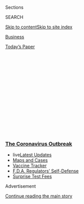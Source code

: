 <div id="app">

<div>

<div>

<div>

<div class="NYTAppHideMasthead css-1q2w90k e1suatyy0">

<div class="section css-ui9rw0 e1suatyy2">

<div class="css-eph4ug er09x8g0">

<div class="css-6n7j50">

</div>

<span class="css-1dv1kvn">Sections</span>

<div class="css-10488qs">

<span class="css-1dv1kvn">SEARCH</span>

</div>

[Skip to content](#site-content)[Skip to site
index](#site-index)

</div>

<div id="masthead-section-label" class="css-1wr3we4 eaxe0e00">

[Business](https://www.nytimes3xbfgragh.onion/section/business)

</div>

<div class="css-10698na e1huz5gh0">

</div>

</div>

<div id="masthead-bar-one" class="section hasLinks css-15hmgas e1csuq9d3">

<div class="css-uqyvli e1csuq9d0">

</div>

<div class="css-1uqjmks e1csuq9d1">

</div>

<div class="css-9e9ivx">

[](https://myaccount.nytimes3xbfgragh.onion/auth/login?response_type=cookie&client_id=vi)

</div>

<div class="css-1bvtpon e1csuq9d2">

[Today’s
Paper](https://www.nytimes3xbfgragh.onion/section/todayspaper)

</div>

</div>

</div>

</div>

<div data-aria-hidden="false">

<div id="site-content" data-role="main">

<div>

<div class="css-1aor85t" style="opacity:0.000000001;z-index:-1;visibility:hidden">

<div class="css-1hqnpie">

<div class="css-epjblv">

<span class="css-17xtcya">[Business](/section/business)</span><span class="css-x15j1o">|</span><span class="css-fwqvlz">The
Death of the Department Store: ‘Very Few Are Likely to
Survive’</span>

</div>

<div class="css-k008qs">

<div class="css-1iwv8en">

<span class="css-18z7m18"></span>

<div>

</div>

</div>

<span class="css-1n6z4y">https://nyti.ms/2VOu6JI</span>

<div class="css-1705lsu">

<div class="css-4xjgmj">

<div class="css-4skfbu" data-role="toolbar" data-aria-label="Social Media Share buttons, Save button, and Comments Panel with current comment count" data-testid="share-tools">

  - 
  - 
  - 
  - 
    
    <div class="css-6n7j50">
    
    </div>

  - 
  - 

</div>

</div>

</div>

</div>

</div>

</div>

<div class="css-13pd83m">

<div class="css-l9svim">

### [<span class="css-pa1jbp"><span class="css-1rxm0ex">The Coronavirus</span><span class="css-1rxm0ex"> Outbreak</span></span>](https://www.nytimes3xbfgragh.onion/news-event/coronavirus?name=styln-coronavirus-markets&region=TOP_BANNER&block=storyline_menu_recirc&action=click&pgtype=Article&impression_id=9c9471d0-f4ba-11ea-ac49-a90bab9687ed&variant=undefined)

  - <span class="css-1qkutce"><span class="css-12clwdu">live</span>[Latest
    Updates](https://www.nytimes3xbfgragh.onion/2020/09/11/world/covid-19-coronavirus.html?name=styln-coronavirus-markets&region=TOP_BANNER&block=storyline_menu_recirc&action=click&pgtype=Article&impression_id=9c9471d1-f4ba-11ea-ac49-a90bab9687ed&variant=undefined)</span>
  - <span class="css-1qkutce">[Maps and
    Cases](https://www.nytimes3xbfgragh.onion/interactive/2020/us/coronavirus-us-cases.html?name=styln-coronavirus-markets&region=TOP_BANNER&block=storyline_menu_recirc&action=click&pgtype=Article&impression_id=9c9471d2-f4ba-11ea-ac49-a90bab9687ed&variant=undefined)</span>
  - <span class="css-1qkutce">[Vaccine
    Tracker](https://www.nytimes3xbfgragh.onion/interactive/2020/science/coronavirus-vaccine-tracker.html?name=styln-coronavirus-markets&region=TOP_BANNER&block=storyline_menu_recirc&action=click&pgtype=Article&impression_id=9c9471d3-f4ba-11ea-ac49-a90bab9687ed&variant=undefined)</span>
  - <span class="css-1qkutce">[F.D.A. Regulators’
    Self-Defense](https://www.nytimes3xbfgragh.onion/2020/09/10/us/politics/fda-coronavirus-vaccine.html?name=styln-coronavirus-markets&region=TOP_BANNER&block=storyline_menu_recirc&action=click&pgtype=Article&impression_id=9c9498e0-f4ba-11ea-ac49-a90bab9687ed&variant=undefined)</span>
  - <span class="css-1qkutce">[Surprise Test
    Fees](https://www.nytimes3xbfgragh.onion/2020/09/09/upshot/coronavirus-surprise-test-fees.html?name=styln-coronavirus-markets&region=TOP_BANNER&block=storyline_menu_recirc&action=click&pgtype=Article&impression_id=9c9498e1-f4ba-11ea-ac49-a90bab9687ed&variant=undefined)</span>

</div>

</div>

<div id="top-wrapper" class="css-1sy8kpn">

<div id="top-slug" class="css-l9onyx">

Advertisement

</div>

[Continue reading the main
story](#after-top)

<div class="ad top-wrapper" style="text-align:center;height:100%;display:block;min-height:250px">

<div id="top" class="place-ad" data-position="top" data-size-key="top">

</div>

</div>

<div id="after-top">

</div>

</div>

<div>

<div id="sponsor-wrapper" class="css-1hyfx7x">

<div id="sponsor-slug" class="css-19vbshk">

Supported by

</div>

[Continue reading the main
story](#after-sponsor)

<div id="sponsor" class="ad sponsor-wrapper" style="text-align:center;height:100%;display:block">

</div>

<div id="after-sponsor">

</div>

</div>

<div class="css-186x18t">

</div>

<div class="css-1vkm6nb ehdk2mb0">

# The Death of the Department Store: ‘Very Few Are Likely to Survive’

</div>

Shuttered flagships. Empty malls. Canceled orders. Risks of bankruptcy.
The coronavirus has hit the behemoths of the retail
world.

<div class="css-79elbk" data-testid="photoviewer-wrapper">

<div class="css-z3e15g" data-testid="photoviewer-wrapper-hidden">

</div>

<div class="css-1a48zt4 ehw59r15" data-testid="photoviewer-children">

![<span class="css-cnj6d5 e1z0qqy90" itemprop="copyrightHolder"><span class="css-1ly73wi e1tej78p0">Credit...</span><span><span>Andrew
Sondern/The New York
Times</span></span></span>](https://static01.graylady3jvrrxbe.onion/images/2020/04/16/business/16virus-deptstores/12MACYS-illo-articleLarge.jpg?quality=75&auto=webp&disable=upscale)

</div>

</div>

<div class="css-18e8msd">

<div class="css-pdw9fk epjyd6m0">

<div class="css-1txwxcy ey68jwv0" data-aria-hidden="true">

[![Sapna
Maheshwari](https://static01.graylady3jvrrxbe.onion/images/2018/02/20/multimedia/author-sapna-maheshwari/author-sapna-maheshwari-thumbLarge.jpg
"Sapna Maheshwari")](https://www.nytimes3xbfgragh.onion/by/sapna-maheshwari)[![Vanessa
Friedman](https://static01.graylady3jvrrxbe.onion/images/2018/06/12/multimedia/vanessa-friedman/vanessa-friedman-thumbLarge.png
"Vanessa Friedman")](https://www.nytimes3xbfgragh.onion/by/vanessa-friedman)

</div>

<div class="css-1baulvz">

By [<span class="css-1baulvz" itemprop="name">Sapna
Maheshwari</span>](https://www.nytimes3xbfgragh.onion/by/sapna-maheshwari)
and [<span class="css-1baulvz last-byline" itemprop="name">Vanessa
Friedman</span>](https://www.nytimes3xbfgragh.onion/by/vanessa-friedman)

</div>

</div>

  - 
    
    <div class="css-ld3wwf e16638kd2">
    
    Published April 21, 2020Updated May 7,
    2020
    
    </div>

  - 
    
    <div class="css-4xjgmj">
    
    <div class="css-pvvomx" data-role="toolbar" data-aria-label="Social Media Share buttons, Save button, and Comments Panel with current comment count" data-testid="share-tools">
    
      - 
      - 
      - 
      - 
        
        <div class="css-6n7j50">
        
        </div>
    
      - 
      - 
    
    </div>
    
    </div>

</div>

</div>

<div class="section meteredContent css-1r7ky0e" name="articleBody" itemprop="articleBody">

<div class="css-1fanzo5 StoryBodyCompanionColumn">

<div class="css-53u6y8">

American [department
stores](https://www.nytimes3xbfgragh.onion/2019/04/12/business/retail-store-closings.html?searchResultPosition=8),
once all-powerful shopping meccas that anchored malls and Main Streets
across the country, have been dealt blow after blow in the past decade.
J.C. Penney and Sears were upended by hedge funds. Macy’s has been
closing stores and cutting corporate staff. [Barneys New
York](https://www.nytimes3xbfgragh.onion/2019/11/01/business/barneys-bankruptcy-authentic-brands.html)
filed for bankruptcy last year.

</div>

</div>

<div>

</div>

<div class="css-1fanzo5 StoryBodyCompanionColumn">

<div class="css-53u6y8">

But nothing compares to the shock the [weakened
industry](https://www.nytimes3xbfgragh.onion/2020/03/30/business/coronavirus-retail-furloughs-macys.html?searchResultPosition=1)
has taken from the coronavirus pandemic. The sales of clothing and
accessories fell by [more than
half](https://www.nytimes3xbfgragh.onion/2020/04/15/business/economy/coronavirus-retail-sales.html?searchResultPosition=1)
in March, a trend that is expected to only get worse in April. The
entire executive team at Lord & Taylor was let go this month.
[Nordstrom](https://www.nytimes3xbfgragh.onion/2020/05/14/business/coronavirus-retail-bankruptcies-private-equity.html)
has canceled orders and put off paying its vendors. The Neiman Marcus
Group, the most glittering of the American department store chains, is
expected to declare bankruptcy in the coming days, the first major
retailer felled during the current crisis.

It is not likely to be the last.

“The department stores, which have been failing slowly for a very long
time, really don’t get over this,” said Mark A. Cohen, the director of
retail studies at Columbia University’s Business School. “The genre is
toast, and looking at the other side of this, there are very few who are
likely to survive.”

</div>

</div>

<div class="css-1fanzo5 StoryBodyCompanionColumn">

<div class="css-53u6y8">

At a time when retailers should be putting in orders for the
all-important holiday shopping season, stores are furloughing tens of
thousands of corporate and store employees, hoarding cash and
desperately planning how to survive this crisis. The specter of mass
default is being discussed not just behind closed doors but in analysts’
future models. Whether or not that happens, no one doubts that the
upheaval caused by the pandemic will permanently alter both the retail
landscape and the relationships of brands with the stores that sell
them.

At the very least, there is expected to be an enormous reduction in the
number of stores in each chain, which once sprawled across the American
continent like a pack of many-headed hydras.

Department store chains account for about 30 percent of the total mall
square footage in the United States, with 10 percent of that coming from
Sears and J.C. Penney, according to a January report from Green Street
Advisors, a real estate research firm. Even before the pandemic, the
firm expected about half of mall-based department stores to close in the
next five years.

Even as they have worked to transform themselves for e-commerce with
apps, websites and in-store exchanges, the outbreak has laid bare how
dependent the department stores have remained on their physical
outposts. [Macy’s
said](https://www.macysinc.com/news-media/press-releases/detail/1618/macys-inc-provides-business-update-in-response-to)
on March 30 that after closing its stores for nearly two weeks, it had
lost the majority of its sales.

</div>

</div>

<div class="css-1fanzo5 StoryBodyCompanionColumn">

<div class="css-53u6y8">

The Commerce Department’s [retail sales
report](https://www.nytimes3xbfgragh.onion/2020/04/15/business/economy/coronavirus-retail-sales.html)
for March, released last week, was disastrous. Overall retail sales
numbers for this month are expected to be even worse, given that some
stores were open for at least part of March.

</div>

</div>

<div class="css-79elbk" data-testid="photoviewer-wrapper">

<div class="css-z3e15g" data-testid="photoviewer-wrapper-hidden">

</div>

<div class="css-1a48zt4 ehw59r15" data-testid="photoviewer-children">

![<span class="css-16f3y1r e13ogyst0" data-aria-hidden="true">Neiman
Marcus has stopped accepting new
merchandise.</span><span class="css-cnj6d5 e1z0qqy90" itemprop="copyrightHolder"><span class="css-1ly73wi e1tej78p0">Credit...</span><span>Karsten
Moran for The New York
Times</span></span>](https://static01.graylady3jvrrxbe.onion/images/2020/04/16/business/00virus-deptstores-1/00virus-deptstores-1-articleLarge-v3.jpg?quality=75&auto=webp&disable=upscale)

</div>

</div>

<div class="css-1fanzo5 StoryBodyCompanionColumn">

<div class="css-53u6y8">

Retailers have begun taking extreme measures to try to survive. Le Tote,
a subscription clothing company that [acquired Lord & Taylor last year
from Hudson’s
Bay,](https://www.nytimes3xbfgragh.onion/2019/08/28/business/lord-taylor-sold-le-tote.html)
said in a memo on April 2 that the chain’s entire executive team,
including the chief executive, would be let go immediately. It also
suspended payments of goods to vendors for at least 90 days, citing
“immense pressure on our liquidity
position.”

<div id="NYT_MAIN_CONTENT_1_REGION" class="css-9tf9ac">

<div>

<div id="styln-covid-updates-markets" class="section interactive-content interactive-size-medium css-1ftcdic">

<div class="css-17ih8de interactive-body">

<div id="styln-briefing-block">

<div class="briefing-block-header-section">

# [Latest Updates: The Coronavirus Outbreak and the Economy](https://www.nytimes3xbfgragh.onion/live/2020/09/11/business/stock-market-today-coronavirus?action=click&pgtype=Article&state=default&region=MAIN_CONTENT_1&context=storylines_live_updates)

</div>

<div class="briefing-block-lb-items">

<div class="briefing-block-update-time">

[9h
ago](https://www.nytimes3xbfgragh.onion/live/2020/09/11/business/stock-market-today-coronavirus?action=click&pgtype=Article&state=default&region=MAIN_CONTENT_1&context=storylines_live_updates#the-nyse-may-move-its-data-center-out-of-new-jersey-in-response-to-a-proposed-tax)

</div>

<div>

[The N.Y.S.E. may move its data center out of New Jersey in response to
a proposed
tax.](https://www.nytimes3xbfgragh.onion/live/2020/09/11/business/stock-market-today-coronavirus?action=click&pgtype=Article&state=default&region=MAIN_CONTENT_1&context=storylines_live_updates#the-nyse-may-move-its-data-center-out-of-new-jersey-in-response-to-a-proposed-tax)

</div>

<div class="briefing-block-update-time">

[12h
ago](https://www.nytimes3xbfgragh.onion/live/2020/09/11/business/stock-market-today-coronavirus?action=click&pgtype=Article&state=default&region=MAIN_CONTENT_1&context=storylines_live_updates#the-federal-budget-deficit-hit-3-trillion-as-of-august)

</div>

<div>

[The federal budget deficit hit $3 trillion as of
August.](https://www.nytimes3xbfgragh.onion/live/2020/09/11/business/stock-market-today-coronavirus?action=click&pgtype=Article&state=default&region=MAIN_CONTENT_1&context=storylines_live_updates#the-federal-budget-deficit-hit-3-trillion-as-of-august)

</div>

<div class="briefing-block-update-time">

[12h
ago](https://www.nytimes3xbfgragh.onion/live/2020/09/11/business/stock-market-today-coronavirus?action=click&pgtype=Article&state=default&region=MAIN_CONTENT_1&context=storylines_live_updates#warner-bros-pushes-the-release-of-wonder-woman-1984-to-christmas)

</div>

<div>

[Warner Bros. pushes the release of ‘Wonder Woman 1984’ to
Christmas.](https://www.nytimes3xbfgragh.onion/live/2020/09/11/business/stock-market-today-coronavirus?action=click&pgtype=Article&state=default&region=MAIN_CONTENT_1&context=storylines_live_updates#warner-bros-pushes-the-release-of-wonder-woman-1984-to-christmas)

</div>

</div>

<div class="briefing-block-footer">

<div class="briefing-block-footer-meta">

[See more
updates](https://www.nytimes3xbfgragh.onion/live/2020/09/11/business/stock-market-today-coronavirus?action=click&pgtype=Article&state=default&region=MAIN_CONTENT_1&context=storylines_live_updates)

</div>

<div class="briefing-block-briefinglinks">

<span>More live coverage:</span>
[Global](https://www.nytimes3xbfgragh.onion/2020/09/11/world/covid-19-coronavirus.html?action=click&pgtype=Article&state=default&region=MAIN_CONTENT_1&context=storylines_live_updates)

</div>

</div>

</div>

</div>

</div>

</div>

</div>

Macy’s, which also owns Bloomingdale’s, extended payment for goods and
services to 120 days from 60 days and, according to
[Reuters](https://www.reuters.com/article/us-macy-s-lazard-exclusive/exclusive-macys-taps-lazard-to-bolster-finances-as-coronavirus-saps-sales-sources-idUSKCN21T0V7?campaign_id=4&emc=edit_dk_20200413&instance_id=17600&nl=dealbook&regi_id=85191350&segment_id=24954&te=1&user_id=81e072bc836b948b7626c901a9b9bda3),
has hired bankers from Lazard to explore new financing. Jeff Gennette,
the chief executive, is forgoing any compensation for the duration of
the crisis. The company was dropped from the S\&P 500 last month based
on its valuation.

J.C. Penney has hired Lazard, the law firm Kirkland & Ellis and the
consultancy AlixPartners to explore restructuring options, according to
two people familiar with the matter, and confirmed that it skipped an
interest payment on its debt last week. It is expected to make a
decision on what to do, including potentially filing for bankruptcy,
within a few weeks, one of the people said.

But none of them were in as immediate dire straits as Neiman Marcus,
which has both an enormous debt burden — about $4.8 billion, thanks in
part to a leveraged buyout in 2013 by the owners Ares Management and the
Canada Pension Plan Investment Board — and a raft of expensive rents in
the most high-profile shopping destinations, signed during boom times.

In late March, Neiman stopped accepting new merchandise and furloughed a
large portion of its approximately 14,000 employees as the rumors of
bankruptcy began to swirl. Its chief executive, Geoffroy van Raemdonck,
announced that he was waiving his salary for April. The brand denied to
vendors and its own employees at its sister brand Bergdorf Goodman that
it was engaging advisers to explore a bankruptcy filing, but on April
14, S\&P downgraded Neiman’s credit rating. Last week, the retailer did
not make an interest payment that was due on April 15, angering
[bondholders](https://www.prnewswire.com/news-releases/marble-ridge-capital-sends-letter-to-board-of-directors-of-the-neiman-marcus-group-301042039.html)
and further fueling suspicions that a bankruptcy filing was imminent. A
spokesperson for Neiman Marcus declined to
comment.

</div>

</div>

<div class="css-79elbk" data-testid="photoviewer-wrapper">

<div class="css-z3e15g" data-testid="photoviewer-wrapper-hidden">

</div>

<div class="css-1a48zt4 ehw59r15" data-testid="photoviewer-children">

<div class="css-1xdhyk6 erfvjey0">

<span class="css-1ly73wi e1tej78p0">Image</span>

<div class="css-zjzyr8">

<div data-testid="lazyimage-container" style="height:257.77777777777777px">

</div>

</div>

</div>

<span class="css-16f3y1r e13ogyst0" data-aria-hidden="true">Barneys
offered steep discounts after declaring bankruptcy last
year.</span><span class="css-cnj6d5 e1z0qqy90" itemprop="copyrightHolder"><span class="css-1ly73wi e1tej78p0">Credit...</span><span>Stephen
Speranza for The New York Times</span></span>

</div>

</div>

<div class="css-1fanzo5 StoryBodyCompanionColumn">

<div class="css-53u6y8">

Even Nordstrom, widely considered the healthiest department store, said
this month that it could be facing a “distressed” situation if its
physical locations closed to customers for “an extended period of time.”
Erik and Pete Nordstrom, chief executive and chief brand officer, are
both receiving no base salary for at least six months. The chain has
stunned some vendors with last-minute cancellations via email in recent
days.

Across chains, prices for new merchandise sold via e-commerce have
already been slashed by 40 percent in some cases. Order cancellations
for the pre-fall season — which would normally have started delivering
next month — have been increasing. Some brands said shipments have even
been turned away upon delivery to warehouses, and extensions of payment
terms are cascading through vendors, who are then forced to negotiate
with their own manufacturers, marketing agencies, fulfillment centers
and landlords.

“I’ve had a showroom for over 30 years, and we have always used the word
‘partnership,’ when talking about our relationship with the department
stores,” said Betsee Isenberg of the showroom 10Eleven, which represents
numerous brands such as Vince and ATM. “Through 9/11, through 2008, we
worked hand in hand with our retailers. This is the first time the onus
has been on the brands — many of which are losing millions and millions
of dollars because of the canceled orders. It is just not fair that it
is survival of the fittest.” In a new report, McKinsey refers to the
situation as “wholesale Darwinism.”

The resort season has been canceled entirely, and fall orders have been
put on hold, raising questions about what inventory will be left if and
when shops reopen and consumers return to
stores.

</div>

</div>

<div class="css-79elbk" data-testid="photoviewer-wrapper">

<div class="css-z3e15g" data-testid="photoviewer-wrapper-hidden">

</div>

<div class="css-1a48zt4 ehw59r15" data-testid="photoviewer-children">

<div class="css-1xdhyk6 erfvjey0">

<span class="css-1ly73wi e1tej78p0">Image</span>

<div class="css-zjzyr8">

<div data-testid="lazyimage-container" style="height:257.77777777777777px">

</div>

</div>

</div>

<span class="css-16f3y1r e13ogyst0" data-aria-hidden="true">The Neiman
Marcus store at Hudson Yards in Manhattan. With stores closed, retailers
have seen sales
plummet.</span><span class="css-cnj6d5 e1z0qqy90" itemprop="copyrightHolder"><span class="css-1ly73wi e1tej78p0">Credit...</span><span>Mark
Wickens for The New York Times</span></span>

</div>

</div>

<div class="css-1fanzo5 StoryBodyCompanionColumn">

<div class="css-53u6y8">

“Nobody knows what Q4 will be like, but you have to start putting the
orders in now,” Sucharita Kodali, a retail analyst at Forrester, said of
the holiday season, normally the most lucrative time of the year for the
chains. “Some people don’t even have the money to put in Q4 orders, and
may have to cancel Q4 orders anyway, and it’s a mess. There’s never been
this much uncertainty.”

Robert Burke, the eponymous founder of a luxury consultancy, said he
expected brands to move further away from a wholesale business, focusing
on direct-to-consumer and a model with department stores where they
control their own space and inventory.

</div>

</div>

<div class="css-1fanzo5 StoryBodyCompanionColumn">

<div class="css-53u6y8">

Shares of J.C. Penney, which has temporarily shut its more than 800
stores, closed at 23 cents on the dollar last Wednesday after the
retailer said it did not make a $12 million interest payment due that
day. Brooke Buchanan, a representative, said it was a “strategic
decision” in order to take advantage of a 30-day grace period before it
was considered in
default.

</div>

</div>

<div class="css-79elbk" data-testid="photoviewer-wrapper">

<div class="css-z3e15g" data-testid="photoviewer-wrapper-hidden">

</div>

<div class="css-1a48zt4 ehw59r15" data-testid="photoviewer-children">

<div class="css-1xdhyk6 erfvjey0">

<span class="css-1ly73wi e1tej78p0">Image</span>

<div class="css-zjzyr8">

<div data-testid="lazyimage-container" style="height:257.77777777777777px">

</div>

</div>

</div>

<span class="css-16f3y1r e13ogyst0" data-aria-hidden="true">Normally
bustling stores like Saks Fifth Avenue are now
empty.</span><span class="css-cnj6d5 e1z0qqy90" itemprop="copyrightHolder"><span class="css-1ly73wi e1tej78p0">Credit...</span><span>Haruka
Sakaguchi for The New York Times</span></span>

</div>

</div>

<div class="css-1fanzo5 StoryBodyCompanionColumn">

<div class="css-53u6y8">

Ms. Buchanan said J.C. Penney had “been engaged in discussions with its
lenders since mid-2019 to evaluate options to strengthen its balance
sheet, a process that has become even more important as our stores have
also closed due to the pandemic.”

Cash flow for all department stores has dropped sharply. In a note on
April 13, analysts at Cowen estimated four months of liquidity at
Macy’s, six months at Kohl’s and seven months for J.C. Penney.
Nordstrom, they predicted, could withstand store closings for 12 months.

“The nature of the mall is if you lose a big anchor like a Macy’s, you
have co-tenancy issues and you have more pressure on the mall traffic,
which was already a big issue,” said Oliver Chen, an analyst at Cowen.
Co-tenancy clauses typically allow other tenants to demand rent
reductions if certain key chains depart. Mr. Chen said that could
accelerate the [ongoing
divide](https://www.nytimes3xbfgragh.onion/2015/01/04/business/the-economics-and-nostalgia-of-dead-malls.html)between
top-tier malls and the second- or third-choice malls in certain areas.

According to a report this month from S\&P Global Market Intelligence,
department stores were more likely than any other consumer industry to
default on their debt in the next year. It estimated the probability at
42
percent.

</div>

</div>

<div class="css-79elbk" data-testid="photoviewer-wrapper">

<div class="css-z3e15g" data-testid="photoviewer-wrapper-hidden">

</div>

<div class="css-1a48zt4 ehw59r15" data-testid="photoviewer-children">

<div class="css-1xdhyk6 erfvjey0">

<span class="css-1ly73wi e1tej78p0">Image</span>

<div class="css-zjzyr8">

<div data-testid="lazyimage-container" style="height:257.77777777777777px">

</div>

</div>

</div>

<span class="css-16f3y1r e13ogyst0" data-aria-hidden="true">Nordstrom’s
new store in Manhattan. Analysts predicted that it had enough cash to
withstand 12 months of stores
closures.</span><span class="css-cnj6d5 e1z0qqy90" itemprop="copyrightHolder"><span class="css-1ly73wi e1tej78p0">Credit...</span><span>Karsten
Moran for The New York Times</span></span>

</div>

</div>

<div class="css-1fanzo5 StoryBodyCompanionColumn">

<div class="css-53u6y8">

In its April 2 memo, the management of Le Tote and Lord & Taylor said
only “key employees” were being retained to preserve the business. A
representative for Lord & Taylor and Le Tote declined to comment or
disclose the number of employees who were furloughed and laid off.

“It appears to be a virtual certainty that Lord & Taylor will liquidate
its business in the near future, either in or out of bankruptcy,” said
James Van Horn, a partner at Barnes & Thornburg and a specialist in
retail bankruptcy. “They were already one of the most challenged
department stores prior to the coronavirus pandemic, and when the
majority of the management team is leaving, the vast majority of
employees are laid off and a minority of employees furloughed, there
does not seem to be any other strategy but to liquidate the inventory.”

Mr. Van Horn said he expected that other chains might strategically
employ Chapter 11 reorganizations to legally shed stores, lightening
their rent burden.

“It will likely be a domino that falls,” he said. “Whether it is first
or 10th, we don’t know.”

Michael J. de la Merced contributed reporting.

Contact Sapna Maheshwari at sapna@NYTimes.com or Vanessa Friedman at
vanessa.friedman@NYTimes.com.

</div>

</div>

</div>

<div>

</div>

<div>

</div>

<div>

</div>

<div>

<div id="bottom-wrapper" class="css-1ede5it">

<div id="bottom-slug" class="css-l9onyx">

Advertisement

</div>

[Continue reading the main
story](#after-bottom)

<div id="bottom" class="ad bottom-wrapper" style="text-align:center;height:100%;display:block;min-height:90px">

</div>

<div id="after-bottom">

</div>

</div>

</div>

</div>

</div>

## Site Index

<div>

</div>

## Site Information Navigation

  - [© <span>2020</span> <span>The New York Times
    Company</span>](https://help.nytimes3xbfgragh.onion/hc/en-us/articles/115014792127-Copyright-notice)

<!-- end list -->

  - [NYTCo](https://www.nytco.com/)
  - [Contact
    Us](https://help.nytimes3xbfgragh.onion/hc/en-us/articles/115015385887-Contact-Us)
  - [Work with us](https://www.nytco.com/careers/)
  - [Advertise](https://nytmediakit.com/)
  - [T Brand Studio](http://www.tbrandstudio.com/)
  - [Your Ad
    Choices](https://www.nytimes3xbfgragh.onion/privacy/cookie-policy#how-do-i-manage-trackers)
  - [Privacy](https://www.nytimes3xbfgragh.onion/privacy)
  - [Terms of
    Service](https://help.nytimes3xbfgragh.onion/hc/en-us/articles/115014893428-Terms-of-service)
  - [Terms of
    Sale](https://help.nytimes3xbfgragh.onion/hc/en-us/articles/115014893968-Terms-of-sale)
  - [Site
    Map](https://spiderbites.nytimes3xbfgragh.onion)
  - [Help](https://help.nytimes3xbfgragh.onion/hc/en-us)
  - [Subscriptions](https://www.nytimes3xbfgragh.onion/subscription?campaignId=37WXW)

</div>

</div>

</div>

</div>
